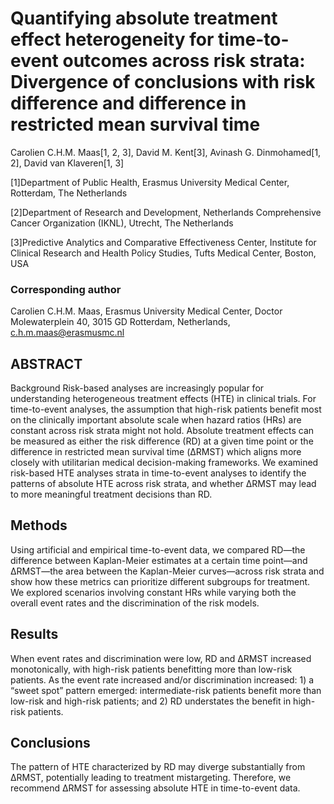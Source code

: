# Quantifying absolute treatment effect heterogeneity for time-to-event outcomes across risk strata: Divergence of conclusions with risk difference and difference in restricted mean survival time

Carolien C.H.M. Maas[1, 2, 3], David M. Kent[3], Avinash G. Dinmohamed[1, 2], David van Klaveren[1, 3]

[1]Department of Public Health, Erasmus University Medical Center, Rotterdam, The Netherlands

[2]Department of Research and Development, Netherlands Comprehensive Cancer Organization (IKNL), Utrecht, The Netherlands

[3]Predictive Analytics and Comparative Effectiveness Center, Institute for Clinical Research and Health Policy Studies, Tufts Medical Center, Boston, USA

### Corresponding author
Carolien C.H.M. Maas, Erasmus University Medical Center, Doctor Molewaterplein 40, 3015 GD Rotterdam, Netherlands, c.h.m.maas@erasmusmc.nl

## ABSTRACT
Background
Risk-based analyses are increasingly popular for understanding heterogeneous treatment effects (HTE) in clinical trials. For time-to-event analyses, the assumption that high-risk patients benefit most on the clinically important absolute scale when hazard ratios (HRs) are constant across risk strata might not hold. Absolute treatment effects can be measured as either the risk difference (RD) at a given time point or the difference in restricted mean survival time (ΔRMST) which aligns more closely with utilitarian medical decision-making frameworks. We examined risk-based HTE analyses strata in time-to-event analyses to identify the patterns of absolute HTE across risk strata, and whether ΔRMST may lead to more meaningful treatment decisions than RD.

## Methods
Using artificial and empirical time-to-event data, we compared RD—the difference between Kaplan-Meier estimates at a certain time point—and ΔRMST—the area between the Kaplan-Meier curves—across risk strata and show how these metrics can prioritize different subgroups for treatment. We explored scenarios involving constant HRs while varying both the overall event rates and the discrimination of the risk models.

## Results
When event rates and discrimination were low, RD and ΔRMST increased monotonically, with high-risk patients benefitting more than low-risk patients. As the event rate increased and/or discrimination increased: 1) a “sweet spot” pattern emerged: intermediate-risk patients benefit more than low-risk and high-risk patients; and 2) RD understates the benefit in high-risk patients.

## Conclusions
The pattern of HTE characterized by RD may diverge substantially from ΔRMST, potentially leading to treatment mistargeting. Therefore, we recommend ΔRMST for assessing absolute HTE in time-to-event data.
